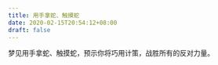 ```yaml
---
title: 用手拿蛇、触摸蛇
date: 2020-02-15T20:54:12+08:00
draft: false
---
```


梦见用手拿蛇、触摸蛇，预示你将巧用计策，战胜所有的反对力量。